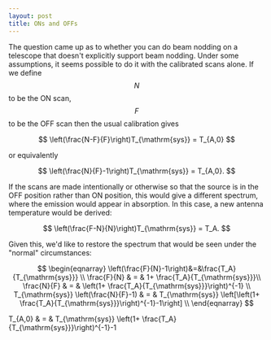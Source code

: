 ```yaml
---
layout: post
title: ONs and OFFs
---
```

The question came up as to whether you can do beam nodding on a telescope that doesn't explicitly support beam nodding.  Under some assumptions, it seems possible to do it with the calibrated scans alone.  If we define $$N$$ to be the ON scan, $$F$$ to be the OFF scan then the usual calibration gives

$$
\left(\frac{N-F}{F}\right)T_{\mathrm{sys}} = T_{A,0}
$$

or equivalently

$$
\left(\frac{N}{F}-1\right)T_{\mathrm{sys}} = T_{A,0}.
$$

If the scans are made intentionally or otherwise so that the source is in the OFF position rather than ON position, this would give a different spectrum, where the emission would appear in absorption.  In this case, a new antenna temperature would be derived:

$$
\left(\frac{F-N}{N}\right)T_{\mathrm{sys}} = T_A.
$$

Given this, we'd like to restore the spectrum that would be seen under the "normal" circumstances:

$$
\begin{eqnarray}
\left(\frac{F}{N}-1\right)&=&\frac{T_A}{T_{\mathrm{sys}}} \\
\frac{F}{N} & = & 1+ \frac{T_A}{T_{\mathrm{sys}}}\\
\frac{N}{F} & = & \left(1+ \frac{T_A}{T_{\mathrm{sys}}}\right)^{-1} \\
T_{\mathrm{sys}} \left(\frac{N}{F}-1) & = & T_{\mathrm{sys}} \left[\left(1+ \frac{T_A}{T_{\mathrm{sys}}}\right)^{-1}-1\right] \\
\end{eqnarray}
$$



T_{A,0} & = & T_{\mathrm{sys}} \left(1+ \frac{T_A}{T_{\mathrm{sys}}}\right)^{-1}-1
